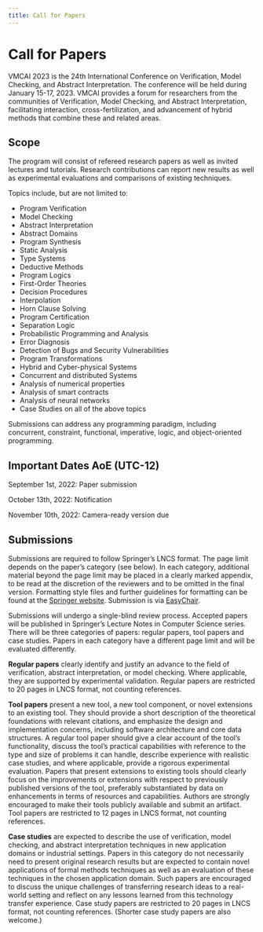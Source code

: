 ```yaml
---
title: Call for Papers
---
```


# Call for Papers

VMCAI 2023 is the 24th International Conference on Verification, Model Checking, and Abstract Interpretation. The conference will be held during January 15-17, 2023. VMCAI provides a forum for researchers from the communities of Verification, Model Checking, and Abstract Interpretation, facilitating interaction, cross-fertilization, and advancement of hybrid methods that combine these and related areas.

## Scope

The program will consist of refereed research papers as well as invited lectures and tutorials. Research contributions can report new results as well as experimental evaluations and comparisons of existing techniques.

Topics include, but are not limited to:

* Program Verification
* Model Checking
* Abstract Interpretation
* Abstract Domains
* Program Synthesis
* Static Analysis
* Type Systems
* Deductive Methods
* Program Logics
* First-Order Theories
* Decision Procedures
* Interpolation
* Horn Clause Solving
* Program Certification
* Separation Logic
* Probabilistic Programming and Analysis
* Error Diagnosis
* Detection of Bugs and Security Vulnerabilities
* Program Transformations
* Hybrid and Cyber-physical Systems
* Concurrent and distributed Systems
* Analysis of numerical properties
* Analysis of smart contracts
* Analysis of neural networks
* Case Studies on all of the above topics

Submissions can address any programming paradigm, including concurrent, constraint, functional, imperative, logic, and object-oriented programming.

## Important Dates AoE (UTC-12)

September 1st, 2022: Paper submission

October 13th, 2022: Notification

November 10th, 2022: Camera-ready version due

## Submissions

Submissions are required to follow Springer’s LNCS format. The page limit depends on the paper’s category (see below). In each category, additional material beyond the page limit may be placed in a clearly marked appendix, to be read at the discretion of the reviewers and to be omitted in the final version. Formatting style files and further guidelines for formatting can be found at the [Springer website](https://www.springer.com/gp/computer-science/lncs/conference-proceedings-guidelines). Submission is via [EasyChair](https://easychair.org/my/conference?conf=vmcai2023).

Submissions will undergo a single-blind review process. Accepted papers will be published in Springer’s Lecture Notes in Computer Science series. There will be three categories of papers: regular papers, tool papers and case studies. Papers in each category have a different page limit and will be evaluated differently.

**Regular papers** clearly identify and justify an advance to the field of verification, abstract interpretation, or model checking. Where applicable, they are supported by experimental validation. Regular papers are restricted to 20 pages in LNCS format, not counting references.

**Tool papers** present a new tool, a new tool component, or novel extensions to an existing tool. They should provide a short description of the theoretical foundations with relevant citations, and emphasize the design and implementation concerns, including software architecture and core data structures. A regular tool paper should give a clear account of the tool’s functionality, discuss the tool’s practical capabilities with reference to the type and size of problems it can handle, describe experience with realistic case studies, and where applicable, provide a rigorous experimental evaluation. Papers that present extensions to existing tools should clearly focus on the improvements or extensions with respect to previously published versions of the tool, preferably substantiated by data on enhancements in terms of resources and capabilities. Authors are strongly encouraged to make their tools publicly available and submit an artifact. Tool papers are restricted to 12 pages in LNCS format, not counting references.

**Case studies** are expected to describe the use of verification, model checking, and abstract interpretation techniques in new application domains or industrial settings. Papers in this category do not necessarily need to present original research results but are expected to contain novel applications of formal methods techniques as well as an evaluation of these techniques in the chosen application domain. Such papers are encouraged to discuss the unique challenges of transferring research ideas to a real-world setting and reflect on any lessons learned from this technology transfer experience. Case study papers are restricted to 20 pages in LNCS format, not counting references. (Shorter case study papers are also welcome.)
